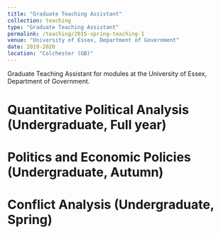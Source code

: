 ```yaml
---
title: "Graduate Teaching Assistant"
collection: teaching
type: "Graduate Teaching Assistant"
permalink: /teaching/2015-spring-teaching-1
venue: "University of Essex, Department of Government"
date: 2019-2020
location: "Colchester (GB)"
---
```


Graduate Teaching Assistant for modules at the University of Essex, Department of Government.

Quantitative Political Analysis (Undergraduate, Full year)
======

Politics and Economic Policies (Undergraduate, Autumn)
======

Conflict Analysis (Undergraduate, Spring)
======
